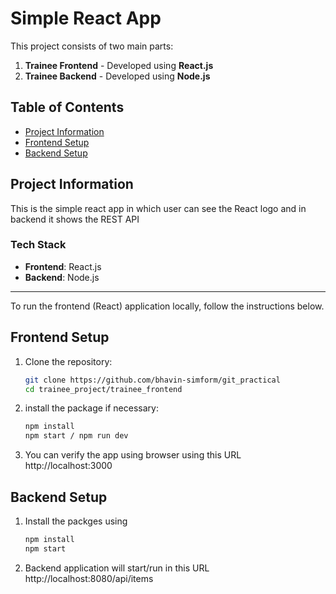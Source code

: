 # Simple React App

This project consists of two main parts:
1. **Trainee Frontend** - Developed using **React.js** 
2. **Trainee Backend** - Developed using **Node.js** 

## Table of Contents
- [Project Information](#project-information)
- [Frontend Setup](#frontend-setup)
- [Backend Setup](#backend-setup)

## Project Information

This is the simple react app in which user can see the React logo and in backend it shows the REST API

### Tech Stack
- **Frontend**: React.js
- **Backend**: Node.js

---

To run the frontend (React) application locally, follow the instructions below.


## Frontend Setup

1. Clone the repository:
   ```bash
   git clone https://github.com/bhavin-simform/git_practical
   cd trainee_project/trainee_frontend

2. install the package if necessary:
    ```bash
    npm install
    npm start / npm run dev

3. You can verify the app using browser using this URL http://localhost:3000


## Backend Setup 

1. Install the packges using 
    ```bash
    npm install
    npm start

2. Backend application will start/run in this URL http://localhost:8080/api/items




